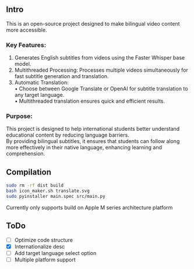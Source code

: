 ## Intro

This is an open-source project designed to make bilingual video content more accessible.

### Key Features:

1.	Generates English subtitles from videos using the Faster Whisper base model.  
2.	Multithreaded Processing: Processes multiple videos simultaneously for fast subtitle generation and translation.  
3.	Automatic Translation:  
•	Choose between Google Translate or OpenAI for subtitle translation to any target language.  
•	Multithreaded translation ensures quick and efficient results.  

### Purpose:

This project is designed to help international students better understand educational content by reducing language barriers.   
By providing bilingual subtitles, it ensures that students can follow along more effectively in their native language, enhancing learning and comprehension.

## Compilation

```sh
sudo rm -rf dist build
bash icon_maker.sh translate.svg
sudo pyinstaller main.spec src/main.py
```

Currently only supports build on Apple M series architecture platform  

## ToDo

- [ ] Optimize code structure
- [x] Internationalize desc
- [ ] Add target language select option
- [ ] Multiple platform support
